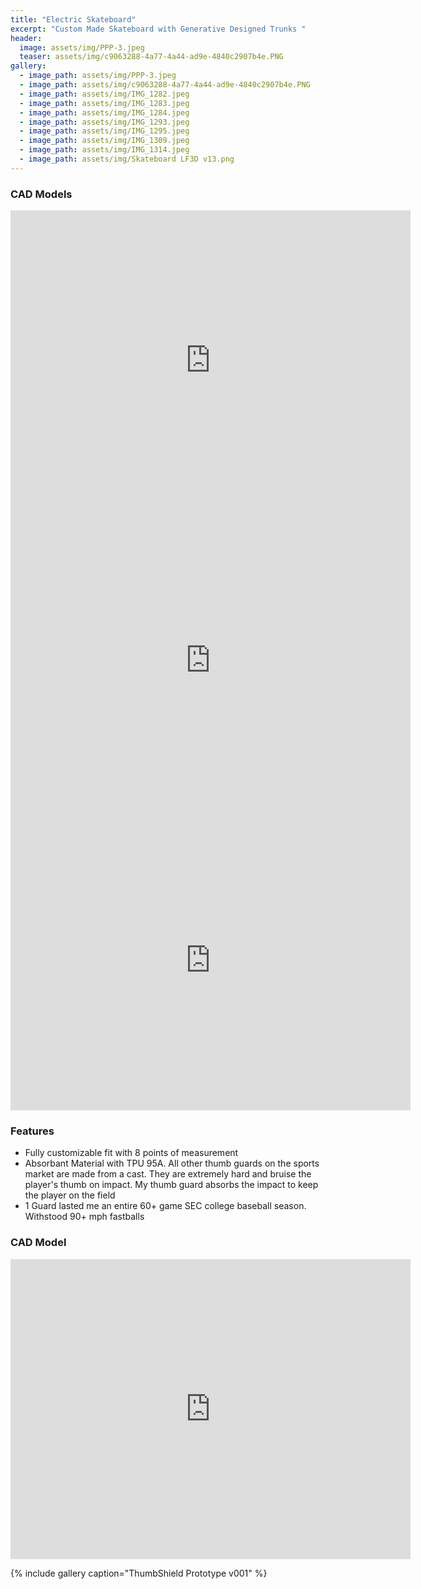 ```yaml
---
title: "Electric Skateboard"
excerpt: "Custom Made Skateboard with Generative Designed Trunks "
header:
  image: assets/img/PPP-3.jpeg
  teaser: assets/img/c9063288-4a77-4a44-ad9e-4840c2907b4e.PNG
gallery:
  - image_path: assets/img/PPP-3.jpeg
  - image_path: assets/img/c9063288-4a77-4a44-ad9e-4840c2907b4e.PNG
  - image_path: assets/img/IMG_1282.jpeg
  - image_path: assets/img/IMG_1283.jpeg
  - image_path: assets/img/IMG_1284.jpeg
  - image_path: assets/img/IMG_1293.jpeg
  - image_path: assets/img/IMG_1295.jpeg
  - image_path: assets/img/IMG_1309.jpeg
  - image_path: assets/img/IMG_1314.jpeg
  - image_path: assets/img/Skateboard LF3D v13.png
---
```

### CAD Models

<iframe src="https://vanderbilt643.autodesk360.com/shares/public/SH512d4QTec90decfa6ec42cf91a2557a619?mode=embed" width="640" height="480" allowfullscreen="true" webkitallowfullscreen="true" mozallowfullscreen="true"  frameborder="0"></iframe>

<iframe src="https://vanderbilt643.autodesk360.com/shares/public/SH512d4QTec90decfa6ef477bb5ae9749baf?mode=embed" width="640" height="480" allowfullscreen="true" webkitallowfullscreen="true" mozallowfullscreen="true"  frameborder="0"></iframe>

<iframe src="https://vanderbilt643.autodesk360.com/shares/public/SH512d4QTec90decfa6ea1c9eff25cdac335?mode=embed" width="640" height="480" allowfullscreen="true" webkitallowfullscreen="true" mozallowfullscreen="true"  frameborder="0"></iframe>

### Features

* Fully customizable fit with 8 points of measurement
* Absorbant Material with TPU 95A. All other thumb guards on the sports market are made from a cast. They are extremely hard and bruise the player's thumb on impact. My thumb guard absorbs the impact to keep the player on the field
* 1 Guard lasted me an entire 60+ game SEC college baseball season. Withstood 90+ mph fastballs

### CAD Model
<iframe src="https://vanderbilt973.autodesk360.com/shares/public/SHd38bfQT1fb47330c99856122ffcac3c6bc?mode=embed" width="640" height="480" allowfullscreen="true" webkitallowfullscreen="true" mozallowfullscreen="true"  frameborder="0"></iframe>

{% include gallery caption="ThumbShield Prototype v001" %}
